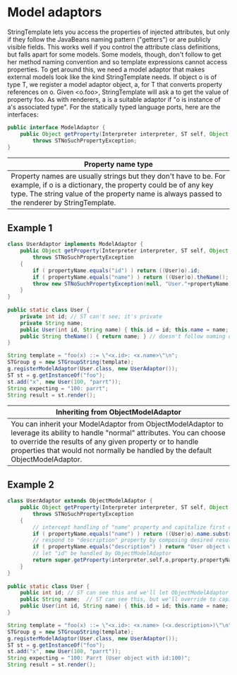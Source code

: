# Model adaptors

StringTemplate lets you access the properties of injected attributes, but only if they follow the JavaBeans naming pattern ("getters") or are publicly visible fields. This works well if you control the attribute class definitions, but falls apart for some models. Some models, though, don't follow to get her method naming convention and so template expressions cannot access properties. To get around this, we need a model adaptor that makes external models look like the kind StringTemplate needs. If object o is of type T, we register a model adaptor object, a, for T that converts property references on o. Given <o.foo>, StringTemplate will ask a to get the value of property foo. As with renderers, a is a suitable adaptor if "o is instance of a's associated type". For the statically typed language ports, here are the interfaces:

```java
public interface ModelAdaptor {
    public Object getProperty(Interpreter interpreter, ST self, Object o, Object property, String propertyName)
        throws STNoSuchPropertyException;
}
``` 
 
|Property name type|
|------------------|
|Property names are usually strings but they don't have to be. For example, if o is a dictionary, the property could be of any key type. The string value of the property name is always passed to the renderer by StringTemplate.|

## Example 1
 
```java
class UserAdaptor implements ModelAdaptor {
    public Object getProperty(Interpreter interpreter, ST self, Object o, Object property, String propertyName)
        throws STNoSuchPropertyException
    {
        if ( propertyName.equals("id") ) return ((User)o).id;
        if ( propertyName.equals("name") ) return ((User)o).theName();
        throw new STNoSuchPropertyException(null, "User."+propertyName);
    }
}
 
public static class User {
    private int id; // ST can't see; it's private
    private String name;
    public User(int id, String name) { this.id = id; this.name = name; }
    public String theName() { return name; } // doesn't follow naming conventions
}
```

```java
String template = "foo(x) ::= \"<x.id>: <x.name>\"\n";
STGroup g = new STGroupString(template);
g.registerModelAdaptor(User.class, new UserAdaptor());
ST st = g.getInstanceOf("foo");
st.add("x", new User(100, "parrt"));
String expecting = "100: parrt";
String result = st.render();
```

|Inheriting from ObjectModelAdaptor|
|---|
|You can inherit your ModelAdaptor from ObjectModelAdaptor to leverage its ability to handle "normal" attributes. You can choose to override the results of any given property or to handle properties that would not normally be handled by the default ObjectModelAdaptor.|

## Example 2
 
```java
class UserAdaptor extends ObjectModelAdaptor {
    public Object getProperty(Interpreter interpreter, ST self, Object o, Object property, String propertyName)
        throws STNoSuchPropertyException
    {
        // intercept handling of "name" property and capitalize first character
        if ( propertyName.equals("name") ) return ((User)o).name.substring(0,1).toUpperCase()+((User)o).name.substring(1);
        // respond to "description" property by composing desired result
        if ( propertyName.equals("description") ) return "User object with id:" + ((User)o).id;
        // let "id" be handled by ObjectModelAdaptor
        return super.getProperty(interpreter,self,o,property,propertyName);
    }
}
 
public static class User {
    public int id; // ST can see this and we'll let ObjectModelAdaptor handle it
    public String name;  // ST can see this, but we'll override to capitalize
    public User(int id, String name) { this.id = id; this.name = name; }
}
```
 
```java
String template = "foo(x) ::= \"<x.id>: <x.name> (<x.description>)\"\n";
STGroup g = new STGroupString(template);
g.registerModelAdaptor(User.class, new UserAdaptor());
ST st = g.getInstanceOf("foo");
st.add("x", new User(100, "parrt"));
String expecting = "100: Parrt (User object with id:100)";
String result = st.render();
```